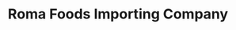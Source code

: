 ---
title: "Roma Foods Importing Company"
url: /latham/roma-foods-importing-company/
shop: supermarket
---